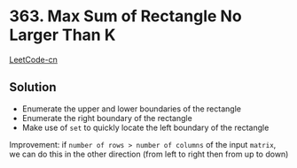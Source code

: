 # 363. Max Sum of Rectangle No Larger Than K

[LeetCode-cn](https://leetcode-cn.com/problems/max-sum-of-rectangle-no-larger-than-k/)

## Solution

- Enumerate the upper and lower boundaries of the rectangle
- Enumerate the right boundary of the rectangle
- Make use of `set` to quickly locate the left boundary of the rectangle

Improvement: if `number of rows > number of columns` of the input `matrix`, we can do this in the other direction (from left to right then from up to down)
